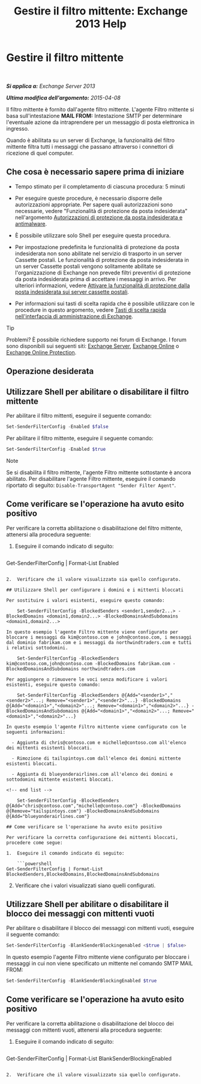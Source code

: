 ﻿---
title: 'Gestire il filtro mittente: Exchange 2013 Help'
TOCTitle: Gestire il filtro mittente
ms:assetid: a7f4b3e1-2970-45ad-911e-a9f46d880d3d
ms:mtpsurl: https://technet.microsoft.com/it-it/library/Bb124087(v=EXCHG.150)
ms:contentKeyID: 50481387
ms.date: 05/22/2018
mtps_version: v=EXCHG.150
ms.translationtype: MT
---

# Gestire il filtro mittente

 

_**Si applica a:** Exchange Server 2013_

_**Ultima modifica dell'argomento:** 2015-04-08_

Il filtro mittente è fornito dall'agente filtro mittente. L'agente Filtro mittente si basa sull'intestazione **MAIL FROM:**  Intestazione SMTP per determinare l'eventuale azione da intraprendere per un messaggio di posta elettronica in ingresso.

Quando è abilitata su un server di Exchange, la funzionalità del filtro mittente filtra tutti i messaggi che passano attraverso i connettori di ricezione di quel computer.

## Che cosa è necessario sapere prima di iniziare

  - Tempo stimato per il completamento di ciascuna procedura: 5 minuti

  - Per eseguire queste procedure, è necessario disporre delle autorizzazioni appropriate. Per sapere quali autorizzazioni sono necessarie, vedere "Funzionalità di protezione da posta indesiderata" nell'argomento [Autorizzazioni di protezione da posta indesiderata e antimalware](anti-spam-and-anti-malware-permissions-exchange-2013-help.md).

  - È possibile utilizzare solo Shell per eseguire questa procedura.

  - Per impostazione predefinita le funzionalità di protezione da posta indesiderata non sono abilitate nel servizio di trasporto in un server Cassette postali. Le funzionalità di protezione da posta indesiderata in un server Cassette postali vengono solitamente abilitate se l'organizzazione di Exchange non prevede filtri preventivi di protezione da posta indesiderata prima di accettare i messaggi in arrivo. Per ulteriori informazioni, vedere [Attivare la funzionalità di protezione dalla posta indesiderata sui server cassette postali](enable-anti-spam-functionality-on-mailbox-servers-exchange-2013-help.md).

  - Per informazioni sui tasti di scelta rapida che è possibile utilizzare con le procedure in questo argomento, vedere [Tasti di scelta rapida nell'interfaccia di amministrazione di Exchange](keyboard-shortcuts-in-the-exchange-admin-center-exchange-online-protection-help.md).


> [!TIP]
> Problemi? È possibile richiedere supporto nei forum di Exchange. I forum sono disponibili sui seguenti siti: <A href="https://go.microsoft.com/fwlink/p/?linkid=60612">Exchange Server</A>, <A href="https://go.microsoft.com/fwlink/p/?linkid=267542">Exchange Online</A> o <A href="https://go.microsoft.com/fwlink/p/?linkid=285351">Exchange Online Protection</A>.



## Operazione desiderata

## Utilizzare Shell per abilitare o disabilitare il filtro mittente

Per abilitare il filtro mittenti, eseguire il seguente comando:

```powershell
Set-SenderFilterConfig -Enabled $false
```

Per abilitare il filtro mittente, eseguire il seguente comando:

```powershell
Set-SenderFilterConfig -Enabled $true
```


> [!NOTE]
> Se si disabilita il filtro mittente, l'agente Filtro mittente sottostante è ancora abilitato. Per disabilitare l'agente Filtro mittente, eseguire il comando riportato di seguito: <CODE>Disable-TransportAgent "Sender Filter Agent"</CODE>.



## Come verificare se l'operazione ha avuto esito positivo

Per verificare la corretta abilitazione o disabilitazione del filtro mittente, attenersi alla procedura seguente:

1.  Eseguire il comando indicato di seguito:
    
    ```powershell
Get-SenderFilterConfig | Format-List Enabled
```

2.  Verificare che il valore visualizzato sia quello configurato.

## Utilizzare Shell per configurare i domini e i mittenti bloccati

Per sostituire i valori esistenti, eseguire questo comando:

    Set-SenderFilterConfig -BlockedSenders <sender1,sender2...> -BlockedDomains <domain1,domain2...> -BlockedDomainsAndSubdomains <domain1,domain2...>

In questo esempio l'agente Filtro mittente viene configurato per bloccare i messaggi da kim@contoso.com e john@contoso.com, i messaggi dal dominio fabrikam.com e i messaggi da northwindtraders.com e tutti i relativi sottodomini.

    Set-SenderFilterConfig -BlockedSenders kim@contoso.com,john@contoso.com -BlockedDomains fabrikam.com -BlockedDomainsAndSubdomains northwindtraders.com

Per aggiungere o rimuovere le voci senza modificare i valori esistenti, eseguire questo comando:

    Set-SenderFilterConfig -BlockedSenders @{Add="<sender1>","<sender2>"...; Remove="<sender1>","<sender2>"...} -BlockedDomains @{Add="<domain1>","<domain2>"...; Remove="<domain1>","<domain2>"...} -BlockedDomainsAndSubdomains @{Add="<domain1>","<domain2>"...; Remove="<domain1>","<domain2>"...}

In questo esempio l'agente Filtro mittente viene configurato con le seguenti informazioni:

  - Aggiunta di chris@contoso.com e michelle@contoso.com all'elenco dei mittenti esistenti bloccati.

  - Rimozione di tailspintoys.com dall'elenco dei domini mittente esistenti bloccati.

  - Aggiunta di blueyonderairlines.com all'elenco dei domini e sottodomini mittente esistenti bloccati.

<!-- end list -->

    Set-SenderFilterConfig -BlockedSenders @{Add="chris@contoso.com","michelle@contoso.com"} -BlockedDomains @{Remove="tailspintoys.com"} -BlockedDomainsAndSubdomains @{Add="blueyonderairlines.com"}

## Come verificare se l'operazione ha avuto esito positivo

Per verificare la corretta configurazione dei mittenti bloccati, procedere come segue:

1.  Eseguire il comando indicato di seguito:
    
    ```powershell
Get-SenderFilterConfig | Format-List BlockedSenders,BlockedDomains,BlockedDomainsAndSubdomains
```

2.  Verificare che i valori visualizzati siano quelli configurati.

## Utilizzare Shell per abilitare o disabilitare il blocco dei messaggi con mittenti vuoti

Per abilitare o disabilitare il blocco dei messaggi con mittenti vuoti, eseguire il seguente comando:

```powershell
Set-SenderFilterConfig -BlankSenderBlockingenabled <$true | $false>
```

In questo esempio l'agente Filtro mittente viene configurato per bloccare i messaggi in cui non viene specificato un mittente nel comando SMTP MAIL FROM:

```powershell
Set-SenderFilterConfig -BlankSenderBlockingEnabled $true
```

## Come verificare se l'operazione ha avuto esito positivo

Per verificare la corretta abilitazione o disabilitazione del blocco dei messaggi con mittenti vuoti, attenersi alla procedura seguente:

1.  Eseguire il comando indicato di seguito:
    
    ```powershell
Get-SenderFilterConfig | Format-List BlankSenderBlockingEnabled
```

2.  Verificare che il valore visualizzato sia quello configurato.

